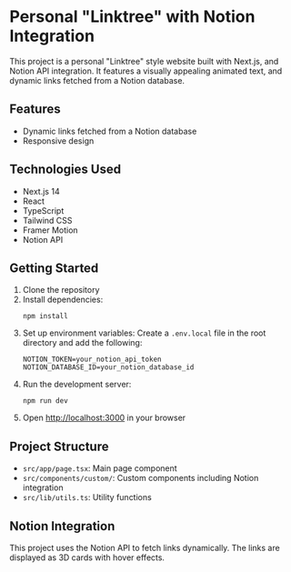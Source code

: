 # Personal "Linktree" with Notion Integration

This project is a personal "Linktree" style website built with Next.js, and Notion API integration. It features a visually appealing animated text, and dynamic links fetched from a Notion database.

## Features

- Dynamic links fetched from a Notion database
- Responsive design

## Technologies Used

- Next.js 14
- React
- TypeScript
- Tailwind CSS
- Framer Motion
- Notion API

## Getting Started

1. Clone the repository
2. Install dependencies:
   ```
   npm install
   ```
3. Set up environment variables:
   Create a `.env.local` file in the root directory and add the following:
   ```
   NOTION_TOKEN=your_notion_api_token
   NOTION_DATABASE_ID=your_notion_database_id
   ```
4. Run the development server:
   ```
   npm run dev
   ```
5. Open [http://localhost:3000](http://localhost:3000) in your browser

## Project Structure

- `src/app/page.tsx`: Main page component
- `src/components/custom/`: Custom components including Notion integration
- `src/lib/utils.ts`: Utility functions

## Notion Integration

This project uses the Notion API to fetch links dynamically. The links are displayed as 3D cards with hover effects.
